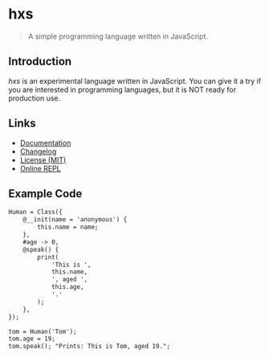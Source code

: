 # hxs

> A simple programming language written in JavaScript.

## Introduction

*hxs* is an experimental language written in JavaScript.
You can give it a try if you are interested in programming languages,
but it is NOT ready for production use.

## Links

- [Documentation](https://github.com/huang2002/hxs/wiki)
- [Changelog](./CHANGELOG.md)
- [License (MIT)](./LICENSE)
- [Online REPL](https://hxs-repl-hhhjs.vercel.app/)

## Example Code

```txt
Human = Class({
    @__init(name = 'anonymous') {
        this.name = name;
    },
    #age -> 0,
    @speak() {
        print(
            'This is ',
            this.name,
            ', aged ',
            this.age,
            '.'
        );
    },
});

tom = Human('Tom');
tom.age = 19;
tom.speak(); "Prints: This is Tom, aged 19.";
```
